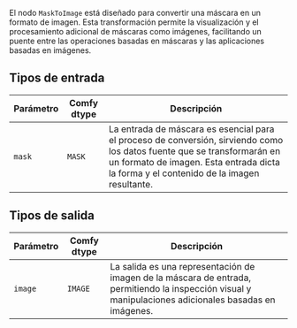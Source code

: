 
El nodo `MaskToImage` está diseñado para convertir una máscara en un formato de imagen. Esta transformación permite la visualización y el procesamiento adicional de máscaras como imágenes, facilitando un puente entre las operaciones basadas en máscaras y las aplicaciones basadas en imágenes.
## Tipos de entrada
| Parámetro | Comfy dtype | Descripción |
|-----------|-------------|-------------|
| `mask`    | `MASK`      | La entrada de máscara es esencial para el proceso de conversión, sirviendo como los datos fuente que se transformarán en un formato de imagen. Esta entrada dicta la forma y el contenido de la imagen resultante. |

## Tipos de salida
| Parámetro | Comfy dtype | Descripción |
|-----------|-------------|-------------|
| `image`   | `IMAGE`     | La salida es una representación de imagen de la máscara de entrada, permitiendo la inspección visual y manipulaciones adicionales basadas en imágenes. |